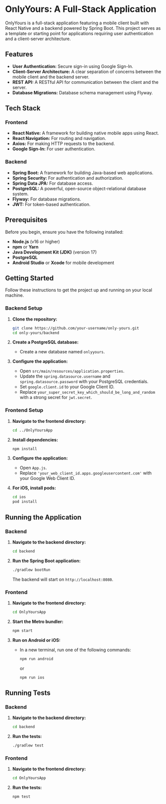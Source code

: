 # OnlyYours: A Full-Stack Application

OnlyYours is a full-stack application featuring a mobile client built with React Native and a backend powered by Spring Boot. This project serves as a template or starting point for applications requiring user authentication and a client-server architecture.

## Features

- **User Authentication:** Secure sign-in using Google Sign-In.
- **Client-Server Architecture:** A clear separation of concerns between the mobile client and the backend server.
- **REST API:** A RESTful API for communication between the client and the server.
- **Database Migrations:** Database schema management using Flyway.

## Tech Stack

### Frontend
- **React Native:** A framework for building native mobile apps using React.
- **React Navigation:** For routing and navigation.
- **Axios:** For making HTTP requests to the backend.
- **Google Sign-In:** For user authentication.

### Backend
- **Spring Boot:** A framework for building Java-based web applications.
- **Spring Security:** For authentication and authorization.
- **Spring Data JPA:** For database access.
- **PostgreSQL:** A powerful, open-source object-relational database system.
- **Flyway:** For database migrations.
- **JWT:** For token-based authentication.

## Prerequisites

Before you begin, ensure you have the following installed:

- **Node.js** (v16 or higher)
- **npm** or **Yarn**
- **Java Development Kit (JDK)** (version 17)
- **PostgreSQL**
- **Android Studio** or **Xcode** for mobile development

## Getting Started

Follow these instructions to get the project up and running on your local machine.

### Backend Setup

1.  **Clone the repository:**
    ```bash
    git clone https://github.com/your-username/only-yours.git
    cd only-yours/backend
    ```

2.  **Create a PostgreSQL database:**
    - Create a new database named `onlyyours`.

3.  **Configure the application:**
    - Open `src/main/resources/application.properties`.
    - Update the `spring.datasource.username` and `spring.datasource.password` with your PostgreSQL credentials.
    - Set `google.client.id` to your Google Client ID.
    - Replace `your_super_secret_key_which_should_be_long_and_random` with a strong secret for `jwt.secret`.

### Frontend Setup

1.  **Navigate to the frontend directory:**
    ```bash
    cd ../OnlyYoursApp
    ```

2.  **Install dependencies:**
    ```bash
    npm install
    ```

3.  **Configure the application:**
    - Open `App.js`.
    - Replace `'your_web_client_id.apps.googleusercontent.com'` with your Google Web Client ID.

4.  **For iOS, install pods:**
    ```bash
    cd ios
    pod install
    ```

## Running the Application

### Backend

1.  **Navigate to the backend directory:**
    ```bash
    cd backend
    ```

2.  **Run the Spring Boot application:**
    ```bash
    ./gradlew bootRun
    ```
    The backend will start on `http://localhost:8080`.

### Frontend

1.  **Navigate to the frontend directory:**
    ```bash
    cd OnlyYoursApp
    ```

2.  **Start the Metro bundler:**
    ```bash
    npm start
    ```

3.  **Run on Android or iOS:**
    - In a new terminal, run one of the following commands:
      ```bash
      npm run android
      ```
      or
      ```bash
      npm run ios
      ```

## Running Tests

### Backend

1.  **Navigate to the backend directory:**
    ```bash
    cd backend
    ```

2.  **Run the tests:**
    ```bash
    ./gradlew test
    ```

### Frontend

1.  **Navigate to the frontend directory:**
    ```bash
    cd OnlyYoursApp
    ```

2.  **Run the tests:**
    ```bash
    npm test
    ```
